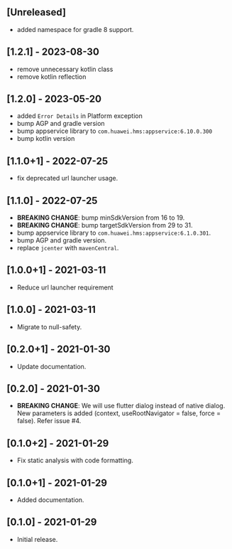 ## [Unreleased]

- added namespace for gradle 8 support.

## [1.2.1] - 2023-08-30

- remove unnecessary kotlin class
- remove kotlin reflection

## [1.2.0] - 2023-05-20

- added `Error Details` in Platform exception
- bump AGP and gradle version
- bump appservice library to `com.huawei.hms:appservice:6.10.0.300`
- bump kotlin version

## [1.1.0+1] - 2022-07-25

- fix deprecated url launcher usage.

## [1.1.0] - 2022-07-25

- **BREAKING CHANGE**: bump minSdkVersion from 16 to 19.
- **BREAKING CHANGE**: bump targetSdkVersion from 29 to 31.
- bump appservice library to `com.huawei.hms:appservice:6.1.0.301`.
- bump AGP and gradle version.
- replace `jcenter` with `mavenCentral`.

## [1.0.0+1] - 2021-03-11

- Reduce url launcher requirement

## [1.0.0] - 2021-03-11

- Migrate to null-safety.

## [0.2.0+1] - 2021-01-30

- Update documentation.

## [0.2.0] - 2021-01-30

- **BREAKING CHANGE**: We will use flutter dialog instead of native dialog. New parameters is added (context, useRootNavigator = false, force = false). Refer issue #4.

## [0.1.0+2] - 2021-01-29

- Fix static analysis with code formatting.

## [0.1.0+1] - 2021-01-29

- Added documentation.

## [0.1.0] - 2021-01-29

- Initial release.

